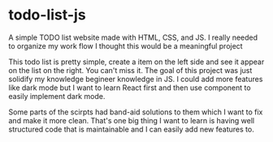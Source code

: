 # todo-list-js
A simple TODO list website made with HTML, CSS, and JS. I really needed to organize my work flow I thought this would be a meaningful project

This todo list is pretty simple, create a item on the left side and see it appear on the list on the right. You can't miss it. The goal of this project was just solidify my knowledge begineer knowledge in JS. I could add more features like dark mode but I want to learn React first and then use component to easily implement dark mode. 

Some parts of the scirpts had band-aid solutions to them which I want to fix and make it more clean. That's one big thing I want to learn is having well structured code that is maintainable and I can easily add new features to. 
